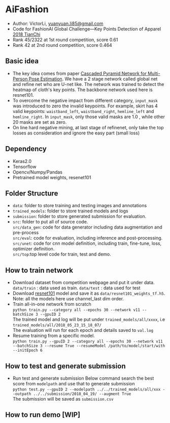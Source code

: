 # AiFashion

- Author: VictorLi, yuanyuan.li85@gmail.com
- Code for  FashionAI Global Challenge—Key Points Detection of Apparel
[2018 TianChi](https://tianchi.aliyun.com/competition/introduction.htm?spm=5176.100068.5678.1.4ccc289bCzDJXu&raceId=231648&_lang=en_US)
- Rank 45/2322 at 1st round competition, score 0.61
- Rank 42 at 2nd round competition, score 0.464

## Basic idea
- The key idea comes from paper [Cascaded Pyramid Network for Multi-Person Pose Estimation](https://arxiv.org/abs/1711.07319). We have a 2 stage network called global net and refine net who are U-net like. The network was trained to detect the heatmap of cloth's key points. The backbone network used here is resnet101.  
- To overcome the negative impact from different category, `input_mask` was introduced to zero the invalid keypoints. For example, skirt has 4 valid keypoints: `waistband_left`, `waistband_right`, `hemline_left` and `hemline_right`. In `input_mask`, only those valid masks are 1.0 , while other 20 masks are set as zero.
- On line hard negative mining, at last stage of refinenet, only take the top losses as consideration and ignore the easy part (small loss)

## Dependency
- Keras2.0
- Tensorflow
- Opencv/Numpy/Pandas
- Pretrained model weights, resenet101

## Folder Structure
- `data`: folder to store training and testing images and annotations
- `trained_models`: folder to store trained models and logs
- `submission`: folder to store generated submission for evaluation.
- `src`: folder to put all of source code.   
`src/data_gen`: code for data generator including data augmentation and pre-process   
`src/eval`: code for evaluation, including inference and post-processing.  
`src/unet`: code for cnn model definition, including train, fine-tune, loss, optimizer definition.  
`src/top`:top level code for train, test and demo.   

## How to train network  
- Download dataset from competition webpage and put it under data.  
  `data/train` : data used as train. `data/test` : data used for test  
- Download [resnet101](https://gist.github.com/flyyufelix/65018873f8cb2bbe95f429c474aa1294) model and save it as `data/resnet101_weights_tf.h5`.   
Note: all the models here use channel_last dim order.
- Train all-in-one network from scratch  
`python train.py --category all --epochs 30 --network v11 --batchSize 3 --gpuID 2`  
The trained model and log will be put under `trained_models/all/xxxx`, i.e `trained_models/all/2018_05_23_15_18_07/`  
The evaluation  will run for each epoch and details saved to `val.log`
- Resume training from a specific model.   
`python train.py --gpuID 2 --category all --epochs 30 --network v11 --batchSize 3 --resume True --resumeModel /path/to/model/start/with --initEpoch 6`

## How to test and generate submission
- Run test and generate submission
Below command search the best score from `modelpath` and use that to generate submission  
`python test.py --gpuID 2 --modelpath ../../trained_models/all/xxx --outpath ../../submission/2018_04_19/ --augment True`  
The submission will be saved as `submission.csv`

## How to run demo [WIP]
